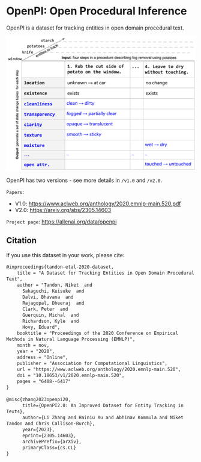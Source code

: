 # OpenPI: Open Procedural Inference
OpenPI is a dataset for tracking entities in open domain procedural text.

![Openpi Task](v1.0/data/figs/figure-introduction.png)

OpenPI has two versions - see more details in `/v1.0` and `/v2.0`.

`Papers`: 
- V1.0: https://www.aclweb.org/anthology/2020.emnlp-main.520.pdf
- V2.0: https://arxiv.org/abs/2305.14603

`Project page`: https://allenai.org/data/openpi

## Citation

If you use this dataset in your work, please cite:
```
@inproceedings{tandon-etal-2020-dataset,
    title = "A Dataset for Tracking Entities in Open Domain Procedural Text",
    author = "Tandon, Niket  and
      Sakaguchi, Keisuke  and
      Dalvi, Bhavana  and
      Rajagopal, Dheeraj  and
      Clark, Peter  and
      Guerquin, Michal  and
      Richardson, Kyle  and
      Hovy, Eduard",
    booktitle = "Proceedings of the 2020 Conference on Empirical Methods in Natural Language Processing (EMNLP)",
    month = nov,
    year = "2020",
    address = "Online",
    publisher = "Association for Computational Linguistics",
    url = "https://www.aclweb.org/anthology/2020.emnlp-main.520",
    doi = "10.18653/v1/2020.emnlp-main.520",
    pages = "6408--6417"
}

@misc{zhang2023openpi20,
      title={OpenPI2.0: An Improved Dataset for Entity Tracking in Texts}, 
      author={Li Zhang and Hainiu Xu and Abhinav Kommula and Niket Tandon and Chris Callison-Burch},
      year={2023},
      eprint={2305.14603},
      archivePrefix={arXiv},
      primaryClass={cs.CL}
}
```
